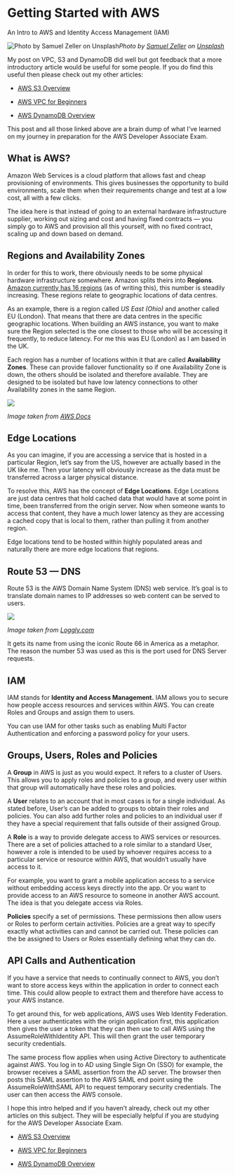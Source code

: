
# Getting Started with AWS

An Intro to AWS and Identity Access Management (IAM)

![Photo by [Samuel Zeller](https://unsplash.com/@samuelzeller?utm_source=medium&utm_medium=referral) on [Unsplash](https://unsplash.com?utm_source=medium&utm_medium=referral)](https://cdn-images-1.medium.com/max/11886/0*B4GCFI7DQ_9bqaAJ)*Photo by [Samuel Zeller](https://unsplash.com/@samuelzeller?utm_source=medium&utm_medium=referral) on [Unsplash](https://unsplash.com?utm_source=medium&utm_medium=referral)*

My post on VPC, S3 and DynamoDB did well but got feedback that a more introductory article would be useful for some people. If you do find this useful then please check out my other articles:

* [AWS S3 Overview](https://medium.com/@lewisdgavin/aws-s3-overview-6fe9ca2a1e0a)

* [AWS VPC for Beginners](https://medium.com/datadriveninvestor/aws-vpc-for-beginners-eee01e7083d1)

* [AWS DynamoDB Overview](https://medium.com/@lewisdgavin/aws-dynamodb-overview-184e53aedcd6)

This post and all those linked above are a brain dump of what I’ve learned on my journey in preparation for the AWS Developer Associate Exam.

## What is AWS?

Amazon Web Services is a cloud platform that allows fast and cheap provisioning of environments. This gives businesses the opportunity to build environments, scale them when their requirements change and test at a low cost, all with a few clicks.

The idea here is that instead of going to an external hardware infrastructure supplier, working out sizing and cost and having fixed contracts — you simply go to AWS and provision all this yourself, with no fixed contract, scaling up and down based on demand.

## Regions and Availability Zones

In order for this to work, there obviously needs to be some physical hardware infrastructure somewhere. Amazon splits theirs into **Regions**. [Amazon currently has 16 regions](http://docs.aws.amazon.com/AmazonRDS/latest/UserGuide/Concepts.RegionsAndAvailabilityZones.html) (as of writing this), this number is steadily increasing. These regions relate to geographic locations of data centres.

As an example, there is a region called *US East (Ohio)* and another called EU (London). That means that there are data centres in the specific geographic locations. When building an AWS instance, you want to make sure the Region selected is the one closest to those who will be accessing it frequently, to reduce latency. For me this was EU (London) as I am based in the UK.

Each region has a number of locations within it that are called **Availability Zones**. These can provide failover functionality so if one Availability Zone is down, the others should be isolated and therefore available. They are designed to be isolated but have low latency connections to other Availability zones in the same Region.

![](https://cdn-images-1.medium.com/max/2000/0*vBFrDTMS-IUmj4z1.png)

*Image taken from [AWS Docs](http://docs.aws.amazon.com/AmazonRDS/latest/UserGuide/images/Con-AZ.png)*

## Edge Locations

As you can imagine, if you are accessing a service that is hosted in a particular Region, let’s say from the US, however are actually based in the UK like me. Then your latency will obviously increase as the data must be transferred across a larger physical distance.

To resolve this, AWS has the concept of **Edge Locations**. Edge Locations are just data centres that hold cached data that would have at some point in time, been transferred from the origin server. Now when someone wants to access that content, they have a much lower latency as they are accessing a cached copy that is local to them, rather than pulling it from another region.

Edge locations tend to be hosted within highly populated areas and naturally there are more edge locations that regions.

## Route 53 — DNS

Route 53 is the AWS Domain Name System (DNS) web service. It’s goal is to translate domain names to IP addresses so web content can be served to users.

![](https://cdn-images-1.medium.com/max/2400/0*LlG4ls8GpbCYhPhy.png)

*Image taken from [Loggly.com](https://www.loggly.com/wp-content/uploads/2014/09/route53howitworks.png)*

It gets its name from using the iconic Route 66 in America as a metaphor. The reason the number 53 was used as this is the port used for DNS Server requests.

## IAM

IAM stands for **Identity and Access Management.** IAM allows you to secure how people access resources and services within AWS. You can create Roles and Groups and assign them to users.

You can use IAM for other tasks such as enabling Multi Factor Authentication and enforcing a password policy for your users.

## Groups, Users, Roles and Policies

A **Group** in AWS is just as you would expect. It refers to a cluster of Users. This allows you to apply roles and policies to a group, and every user within that group will automatically have these roles and policies.

A **User** relates to an account that in most cases is for a single individual. As stated before, User’s can be added to groups to obtain their roles and policies. You can also add further roles and policies to an individual user if they have a special requirement that falls outside of their assigned Group.

A **Role** is a way to provide delegate access to AWS services or resources. There are a set of policies attached to a role similar to a standard User, however a role is intended to be used by whoever requires access to a particular service or resource within AWS, that wouldn’t usually have access to it.

For example, you want to grant a mobile application access to a service without embedding access keys directly into the app. Or you want to provide access to an AWS resource to someone in another AWS account. The idea is that you delegate access via Roles.

**Policies** specify a set of permissions. These permissions then allow users or Roles to perform certain activities. Policies are a great way to specify exactly what activities can and cannot be carried out. These policies can the be assigned to Users or Roles essentially defining what they can do.

## API Calls and Authentication

If you have a service that needs to continually connect to AWS, you don’t want to store access keys within the application in order to connect each time. This could allow people to extract them and therefore have access to your AWS instance.

To get around this, for web applications, AWS uses Web Identity Federation. Here a user authenticates with the origin application first, this application then gives the user a token that they can then use to call AWS using the AssumeRoleWithIdentity API. This will then grant the user temporary security credentials.

The same process flow applies when using Active Directory to authenticate against AWS. You log in to AD using Single Sign On (SSO) for example, the browser receives a SAML assertion from the AD server. The browser then posts this SAML assertion to the AWS SAML end point using the AssumeRoleWithSAML API to request temporary security credentials. The user can then access the AWS console.

I hope this intro helped and if you haven’t already, check out my other articles on this subject. They will be especially helpful if you are studying for the AWS Developer Associate Exam.

* [AWS S3 Overview](https://medium.com/@lewisdgavin/aws-s3-overview-6fe9ca2a1e0a)

* [AWS VPC for Beginners](https://medium.com/datadriveninvestor/aws-vpc-for-beginners-eee01e7083d1)

* [AWS DynamoDB Overview](https://medium.com/@lewisdgavin/aws-dynamodb-overview-184e53aedcd6)
